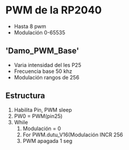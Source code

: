 # PWM de la RP2040
- Hasta 8 pwm
- Modulación 0-65535

## 'Damo_PWM_Base'
- Varia intensidad del les P25
- Frecuencia base 50 khz
- Modulación rangos de 256

## Estructura
1. Habilita Pin, PWM sleep
2. PW0 = PWM(pin25)
3. While
	1. Modulación = 0
	2. For 
	   PWM.dutu_V16(Modulación INCR 256
	3. PWM apagada 1 seg